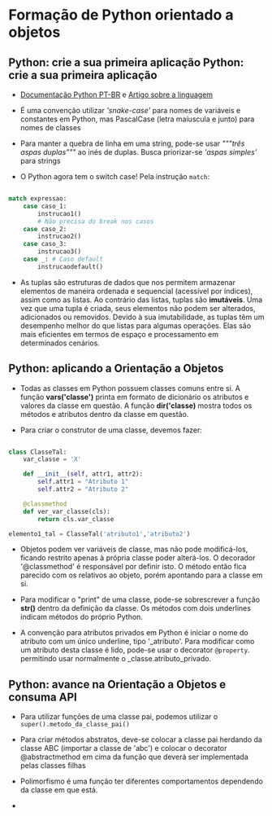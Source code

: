<h1>Formação de Python orientado a objetos</h1>

<h2>Python: crie a sua primeira aplicação Python: crie a sua primeira aplicação</h2>

- <a href="https://docs.python.org/pt-br/3/">Documentação Python PT-BR</a> e <a href="https://www.alura.com.br/artigos/python">Artigo sobre a linguagem</a>

- É uma convenção utilizar _'snake-case'_ para nomes de variáveis e constantes em Python, mas PascalCase (letra maíuscula e junto) para nomes de classes

- Para manter a quebra de linha em uma string, pode-se usar _"""três aspas duplas"""_ ao inés de duplas. Busca priorizar-se _'aspas simples'_ para strings

- O Python agora tem o switch case! Pela instrução `match`:

```python

match expressao:
    case caso_1:
        instrucao1()
        # Não precisa do break nos casos
    case caso_2:
        instrucao2()
    case caso_3:
        instrucao3()
    case _: # Caso default
        instrucaodefault()
```

- As tuplas são estruturas de dados que nos permitem armazenar elementos de maneira ordenada e sequencial (acessível por índices), assim como as listas. Ao contrário das listas, tuplas são **imutáveis**. Uma vez que uma tupla é criada, seus elementos não podem ser alterados, adicionados ou removidos. Devido à sua imutabilidade, as tuplas têm um desempenho melhor do que listas para algumas operações. Elas são mais eficientes em termos de espaço e processamento em determinados cenários.

<h2>Python: aplicando a Orientação a Objetos</h2>

- Todas as classes em Python possuem classes comuns entre si. A função **vars('classe')** printa em formato de dicionário os atributos e valores da classe em questão. A função **dir('classe)** mostra todos os métodos e atributos dentro da classe em questão.

- Para criar o construtor de uma classe, devemos fazer:
```python

class ClasseTal:
    var_classe = 'X'

    def __init__(self, attr1, attr2):
        self.attr1 = "Atributo 1"
        self.attr2 = "Atributo 2"

    @classmethod
    def ver_var_classe(cls):
        return cls.var_classe

elemento1_tal = ClasseTal('atributo1','atributo2')
```

- Objetos podem ver variáveis de classe, mas não pode modificá-los, ficando restrito apenas à própria classe poder alterá-los. O decorador '@classmethod' é responsável por definir isto. O método então fica parecido com os relativos ao objeto, porém apontando para a classe em si.

- Para modificar o "print" de uma classe, pode-se sobrescrever a função **__str__()** dentro da definição da classe. Os métodos com dois underlines indicam métodos do próprio Python.

- A convenção para atributos privados em Python é iniciar o nome do atributo com um único underline, tipo '\_atributo'. Para modificar como um atributo desta classe é lido, pode-se usar o decorator `@property`. permitindo usar normalmente o _classe.atributo\_privado.


<h2>Python: avance na Orientação a Objetos e consuma API</h2>

- Para utilizar funções de uma classe pai, podemos utilizar o `super().metodo_da_classe_pai()`

- Para criar métodos abstratos, deve-se colocar a classe pai herdando da classe ABC (importar a classe de 'abc') e colocar o decorator @abstractmethod em cima da função que deverá ser implementada pelas classes filhas

- Polimorfismo é uma função ter diferentes comportamentos dependendo da classe em que está.

- 